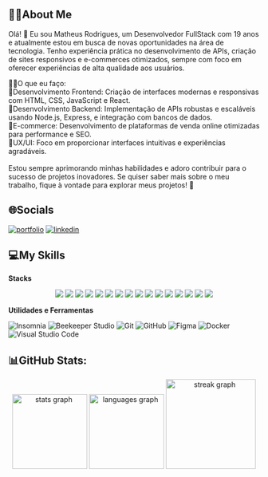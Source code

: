## 👨‍💻About Me
Olá! 👋 Eu sou Matheus Rodrigues, um Desenvolvedor FullStack com 19 anos e atualmente estou em busca de novas oportunidades na área de tecnologia. Tenho experiência prática no desenvolvimento de APIs, criação de sites responsivos e e-commerces otimizados, sempre com foco em oferecer experiências de alta qualidade aos usuários.

🐱‍👤O que eu faço:<br>
📌Desenvolvimento Frontend: Criação de interfaces modernas e responsivas com HTML, CSS, JavaScript e React.<br>
📌Desenvolvimento Backend: Implementação de APIs robustas e escaláveis usando Node.js, Express, e integração com bancos de dados.<br>
📌E-commerce: Desenvolvimento de plataformas de venda online otimizadas para performance e SEO.<br>
📌UX/UI: Foco em proporcionar interfaces intuitivas e experiências agradáveis.<br><br>
Estou sempre aprimorando minhas habilidades e adoro contribuir para o sucesso de projetos inovadores. Se quiser saber mais sobre o meu trabalho, fique à vontade para explorar meus projetos! 🚀<br>

## 🌐Socials
[![portfolio](https://img.shields.io/badge/my_portfolio-000?style=for-the-badge&logo=ko-fi&logoColor=white)](https://portfolio-matheussilveira.vercel.app)
[![linkedin](https://img.shields.io/badge/linkedin-0A66C2?style=for-the-badge&logo=linkedin&logoColor=white)](https://www.linkedin.com/in/matheus-rodrigues-da-silveira/)

## 💻My Skills

**Stacks**

<div align="center">
  <img src="https://img.shields.io/badge/-Node.js-333333?style=flat&logo=node.js" />
  <img src="https://img.shields.io/badge/-Express.js-333333?style=flat&logo=express" />
  <img src="https://img.shields.io/badge/-JavaScript-333333?style=flat&logo=javascript" />
  <img src="https://img.shields.io/badge/-TypeScript-333333?style=flat&logo=typescript" />
  <img src="https://img.shields.io/badge/-React-333333?style=flat&logo=react" />
  <img src="https://img.shields.io/badge/-Next.js-333333?style=flat&logo=next.js" />
  <img src="https://img.shields.io/badge/SQL-333333?style=flat&logo=sql" />
  <img src="https://img.shields.io/badge/-PostgreSQL-333333?style=flat&logo=postgresql" />
  <img src="https://img.shields.io/badge/-Prisma-333333?style=flat&logo=prisma" />
  <img src="https://img.shields.io/badge/-TypeORM-333333?style=flat&logo=typeorm" />
  <img src="https://img.shields.io/badge/-Drizzle%20ORM-333333?style=flat&logo=drizzle" />
  <img src="https://img.shields.io/badge/-Redis-333333?style=flat&logo=redis" />
  <img src="https://img.shields.io/badge/-Zod-333333?style=flat&logo=zod" />
  <img src="https://img.shields.io/badge/-HTML-333333?style=flat&logo=HTML5" />
  <img src="https://img.shields.io/badge/-CSS-333333?style=flat&logo=CSS3&logoColor=1572B6" />
  <img src="https://img.shields.io/badge/-Tailwind%20CSS-333333?style=flat&logo=tailwind-css" />
</div>



**Utilidades e Ferramentas**

![Insomnia](https://img.shields.io/badge/-Insomnia-333333?style=flat&logo=insomnia)
![Beekeeper Studio](https://img.shields.io/badge/-Beekeeper%20Studio-333333?style=flat&logo=beekeeper&logoColor=F2C230)
![Git](https://img.shields.io/badge/-Git-333333?style=flat&logo=git)
![GitHub](https://img.shields.io/badge/-GitHub-333333?style=flat&logo=github)
![Figma](https://img.shields.io/badge/-Figma-333333?style=flat&logo=figma&logoColor=007ACC)
![Docker](https://img.shields.io/badge/-Docker-333333?style=flat&logo=docker)
![Visual Studio Code](https://img.shields.io/badge/-Visual%20Studio%20Code-333333?style=flat&logo=visualstudiocode&logoColor=007ACC)

## 📊GitHub Stats:
<div align="center">
  <img src="https://github-readme-stats.vercel.app/api?username=MatheusRodriguesdaSilveira&hide_title=false&hide_rank=false&show_icons=true&include_all_commits=true&count_private=true&disable_animations=false&theme=github_dark&locale=en&hide_border=true&order=1" height="150" alt="stats graph"  />
  <img src="https://github-readme-stats.vercel.app/api/top-langs?username=MatheusRodriguesdaSilveira&locale=en&hide_title=false&layout=compact&card_width=320&langs_count=5&theme=github_dark&hide_border=true&order=2" height="150" alt="languages graph"  />
  <img src="https://streak-stats.demolab.com?user=MatheusRodriguesdaSilveira&locale=en&mode=weekly&theme=github_dark&hide_border=true&border_radius=1&order=3" height="180" alt="streak graph"  />
</div>

###

<!-- Proudly created with GPRM ( https://gprm.itsvg.in ) -->
